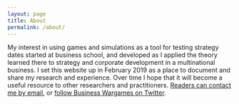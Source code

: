 ```yaml
---
layout: page
title: About
permalink: /about/
---
```


My interest in using games and simulations as a tool for testing strategy dates started at business school, and developed as I applied the theory learned there to strategy and corporate development in a multinational business. I set this website up in February 2019 as a place to document and share my research and experience. Over time I hope that it will become a useful resource to other researchers and practitioners. [Readers can contact me by email](mailto:contact@businesswargames.org), or [follow Business Wargames on Twitter](https://twitter.com/buswargames).  
